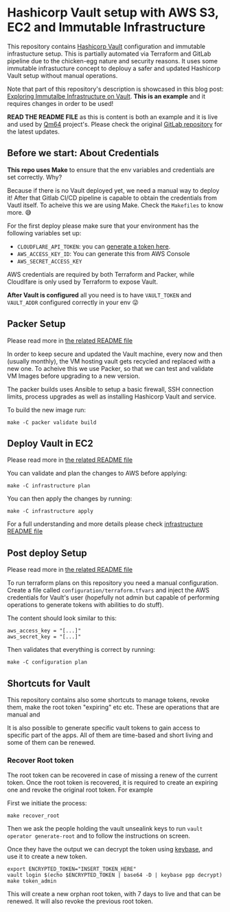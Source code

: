 # Hashicorp Vault setup with AWS S3, EC2 and Immutable Infrastructure

This repository contains [Hashicorp Vault](https://vaultproject.io) 
configuration and immutable infrastucture setup. 
This is partially automated via Terraform and GitLab pipeline due to the 
chicken-egg nature and security reasons. It uses some immutable 
infrastucture concept to deplouy a safer and updated Hashicorp Vault setup 
without manual operations.

Note that part of this repository's description is showcased in
this blog post: [Exploring Immutalbe Infrastructure on Vault](https://qm64.tech/posts/202003-immutable-infrastructure-vault/). **This is an example** and it requires 
changes in order to be used!

**READ THE README FILE** as this is content is both an example and it is live 
and used by [Qm64](https://qm64.tech) project's. Please check the original 
[GitLab repository](https://gitlab.com/qm64/vault) for the latest updates.

## Before we start: About Credentials 
**This repo uses Make** to ensure that the env variables and credentials are set 
correctly. Why?

Because if there is no Vault deployed yet, we need a manual way to deploy it!
After that Gitlab CI/CD pipeline is capable to obtain the credentials from 
Vautl itself. To acheive this we are using Make. Check the `Makefiles` to know
more. 😅

For the first deploy please make sure that your environment has the following 
variables set up:

- `CLOUDFLARE_API_TOKEN`: you can [generate a token here](https://dash.cloudflare.com/profile/api-tokens).
- `AWS_ACCESS_KEY_ID`: You can generate this from AWS Console
- `AWS_SECRET_ACCESS_KEY`

AWS credentials are required by both Terraform and Packer, while Cloudlfare
is only used by Terraform to expose Vault.

**After Vault is configured** all you need is to have `VAULT_TOKEN` and 
`VAULT_ADDR` configured correctly in your env 😜

## Packer Setup
Please read more in [the related README file](./packer/README.md)

In order to keep secure and updated the Vault machine, every now and then
(usually monthly), the VM hosting vault gets recycled and replaced with a new 
one. To acheive this we use Packer, so that we can test and validate VM Images 
before upgrading to a new version.

The packer builds uses Ansible to setup a basic firewall, SSH connection limits,
process upgrades as well as installing Hashicorp Vault and service.

To build the new image run:

```shell
make -C packer validate build
```

## Deploy Vault in EC2
Please read more in [the related README file](./infrastructure/README.md)

You can validate and plan the changes to AWS before applying:

```shell
make -C infrastructure plan
```

You can then apply the changes by running:

```shell
make -C infrastructure apply
```

For a full understanding and more details please check 
[infrastructure README file](./infrastructure/README.md)

## Post deploy Setup
Please read more in [the related README file](./configuration/README.md)

To run terraform plans on this repository you need a manual configuration.
Create a file called `configuration/terraform.tfvars` and inject the AWS 
credentials for  Vault's user (hopefully not admin but capable of performing 
operations to  generate tokens with abilities to do stuff).

The content should look similar to this:

```
aws_access_key = "[...]"
aws_secret_key = "[...]"
```

Then validates that everything is correct by running: 

```
make -C configuration plan
```


## Shortcuts for Vault
This repository contains also some shortcuts to manage tokens, revoke them,
make the root token "expiring" etc etc. These are operations that are manual
and 

It is also possible to generate specific vault tokens to gain access to
specific part of the apps. All of them are time-based and short living and
some of them can be renewed.

### Recover Root token

The root token can be recovered in case of missing a renew of the current token.
Once the root token is recovered, it is required to create an expiring one and
revoke the original root token. For example

First we initiate the process:

```shh
make recover_root
```

Then we ask the people holding the vault unsealink keys to run
`vault operator generate-root` and to follow the instructions on screen.

Once they have the output we can decrypt the token using
[keybase](https://keybase.io), and use it to create a new token.

```shell
export ENCRYPTED_TOKEN="INSERT_TOKEN_HERE"
vault login $(echo $ENCRYPTED_TOKEN | base64 -D | keybase pgp decrypt)
make token_admin
```

This will create a new orphan root token, with 7 days to live and that can be
renewed. It will also revoke the previous root token.
